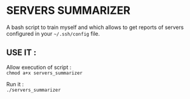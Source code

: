 # SERVERS SUMMARIZER

A bash script to train myself and which allows to get reports of servers configured in your `~/.ssh/config` file.


## USE IT :  

Allow execution of script :   
`chmod a+x servers_summarizer` 

Run it :  
`./servers_summarizer` 





